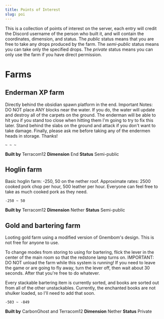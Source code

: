 ```yaml
---
title: Points of Interest
slug: poi
---
```


This is a collection of points of interest on the server, each entry will credit the Discord username of the person who built it, and will contain the coordinates, dimension, and status. The _public_ status means that you are free to take any drops produced by the farm. The _semi-public_ status means you can take only the specified drops. The _private_ status means you can only use the farm if you have direct permission.

# Farms

## Enderman XP farm

Directly behind the obsidian spawn platform in the end.
Important Notes: DO NOT place ANY blocks near the water. If you do, the water will update and destroy all of the carpets on the ground. The enderman will be able to hit you if you stand too close when hitting them I'm going to try to fix this later. Stand behind the slabs on the ground and attack if you don't want to take damage. Finally, please ask me before taking any of the endermen heads in storage. Thanks!

`~ ~ ~`

**Built by** Terracom12
**Dimension** End
**Status** Semi-public

## Hoglin farm

Basic hoglin farm: -250, 50 on the nether roof.
Approximate rates: 2500 cooked pork chop per hour, 500 leather per hour.
Everyone can feel free to take as much cooked pork as they need.

`-250 ~ 50`

**Built by** Terracom12
**Dimension** Nether
**Status** Semi-public

## Gold and bartering farm

Looting gold farm using a modified version of Gnembom's design. This is not free for anyone to use.

To change modes from storing to using for bartering, flick the lever in the center of the main room so that the redstone lamp turns on.
IMPORTANT:
DO NOT unload the farm while this system is running!
If you need to leave the game or are going to fly away, turn the lever off, then wait about 30 seconds.
After that you're free to do whatever.

Every stackable bartering item is currently sorted, and books are sorted out from all of the other unstackables. Currently, the enchanted books are not shulker loaded, so I'll need to add that soon.

`-503 ~ -849`

**Built by** CarbonGhost and Terracom12
**Dimension** Nether
**Status** Private
